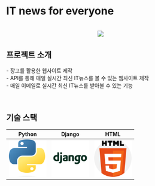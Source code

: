 # IT news for everyone 

<p align="center">
  <br>
  <img src="./images/news.png">
  <br>
</p>

## 프로젝트 소개

<p align="justify">
- 장고를 활용한 웹사이트 제작<br>
- API를 통해 매일 실시간 최신 IT뉴스를 볼 수 있는 웹사이트 제작<br>
- 매일 이메일로 실시간 최신 IT뉴스를 받아볼 수 있는 기능
</p>

<br>

## 기술 스택

| Python | Django | HTML |
| :--------: | :--------: | :------: |
| <img src="images/python.png" width="100" height="100"> | <img src="images/django.png" width="100" height="100"> | <img src="images/html.png" width="100" height="100"> |